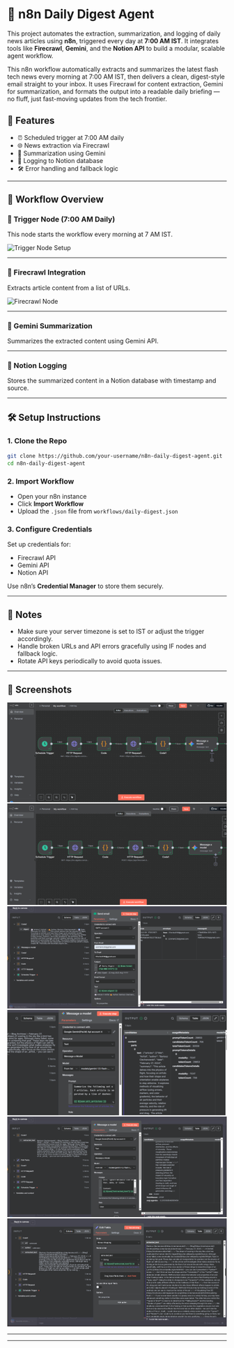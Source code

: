 
# 📰 n8n Daily Digest Agent

This project automates the extraction, summarization, and logging of daily news articles using **n8n**, triggered every day at **7:00 AM IST**. It integrates tools like **Firecrawl**, **Gemini**, and the **Notion API** to build a modular, scalable agent workflow.

This n8n workflow automatically extracts and summarizes the latest flash tech news every morning at 7:00 AM IST, then delivers a clean, digest-style email straight to your inbox. It uses Firecrawl for content extraction, Gemini for summarization, and formats the output into a readable daily briefing — no fluff, just fast-moving updates from the tech frontier.


## 🚀 Features

- ⏰ Scheduled trigger at 7:00 AM daily
- 🌐 News extraction via Firecrawl
- 🧠 Summarization using Gemini
- 📘 Logging to Notion database
- 🛠️ Error handling and fallback logic

---

## 🧩 Workflow Overview

### 🔹 Trigger Node (7:00 AM Daily)

This node starts the workflow every morning at 7 AM IST.

![Trigger Node Setup](https://community.n8n.io/t/schedule-trigger-node-is-getting-triggered-multiple-times-during-a-workflow/22822)

---

### 🔹 Firecrawl Integration

Extracts article content from a list of URLs.

![Firecrawl Node](https://medium.com/@proflead/how-to-use-n8n-automate-anything-easily-54cb6ee0ac19)

---

### 🔹 Gemini Summarization

Summarizes the extracted content using Gemini API.

---

### 🔹 Notion Logging

Stores the summarized content in a Notion database with timestamp and source.

---

## 🛠 Setup Instructions

### 1. Clone the Repo

```bash
git clone https://github.com/your-username/n8n-daily-digest-agent.git
cd n8n-daily-digest-agent
```

### 2. Import Workflow

- Open your n8n instance
- Click **Import Workflow**
- Upload the `.json` file from `workflows/daily-digest.json`

### 3. Configure Credentials

Set up credentials for:
- Firecrawl API
- Gemini API
- Notion API

Use n8n’s **Credential Manager** to store them securely.

---

## 🧠 Notes

- Make sure your server timezone is set to IST or adjust the trigger accordingly.
- Handle broken URLs and API errors gracefully using IF nodes and fallback logic.
- Rotate API keys periodically to avoid quota issues.

---

## 📸 Screenshots
![Workflow Screenshot](screenshots/screenshotsdaily-digest-flow1.png)
![Workflow Screenshot](screenshots/screenshotsdaily-digest-flow2.png)
![Workflow Screenshot](screenshots/screenshotsdaily-digest-flow3.png)
![Workflow Screenshot](screenshots/screenshotsdaily-digest-flow4.png)
![Workflow Screenshot](screenshots/screenshotsdaily-digest-flow5.png)
![Workflow Screenshot](screenshots/screenshotsdaily-digest-flow6.png)

---

---


